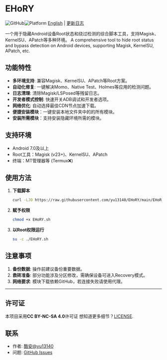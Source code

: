 # EHoRY

![GitHub](https://img.shields.io/badge/License-开源协议-blue)![Platform](https://img.shields.io/badge/Platform-Android-green) 
[English](readme_en.md) | [更新日志](update_log.md)

一个用于隐藏Android设备Root状态和绕过检测的综合脚本工具，支持Magisk、KernelSU、APatch等多种环境。
A comprehensive tool to hide root status and bypass detection on Android devices, supporting Magisk, KernelSU, APatch, etc.

## 功能特性
- **多环境支持**: 兼容Magisk、KernelSU、APatch等Root方案。
- **自动化修复**: 一键解决Momo、Native Test、Holmes等应用的检测问题。
- **日志清理**: 清除Magisk/LSPosed等残留日志。
- **开发者模式控制**: 快速开关ADB调试和开发者选项。
- **网络优化**: 自动选择最佳CDN节点加速下载。
- **便捷安装模块**：一键安装本地文件夹中的的所有模块。
- **安装所需模块**：支持安装隐藏环境所需的模块。

## 支持环境
- Android 7.0及以上
- Root工具：Magisk (v23+)、KernelSU、APatch
- 终端：MT管理器等 (Termux❌)

## 使用方法
1. **下载脚本**  
   ```bash
   curl -LJO https://raw.githubusercontent.com/yu13140/EHoRY/main/EHoRY.sh
   ```
2. **赋予权限**  
   ```bash
   chmod +x EHoRY.sh
   ```
3. **以Root权限运行**  
   ```bash
   su -c ./EHoRY.sh
   ```

## 注意事项
1. **备份数据**: 操作前建议备份重要数据。
2. **救砖准备**: 部分功能涉及分区修改，需确保设备可进入Recovery模式。
3. **网络要求**: 模块下载依赖GitHub，若连接失败请使用代理。

---

## 许可证
本项目采用**CC BY-NC-SA 4.0**许可证
想知道更多细节？[LICENSE](https://github.com/yu13140/EHoRY/blob/main/LICENSE).

## 联系
- 作者: [酷安@yu13140](https://www.coolapk.com/u/24898135)
- 问题: [GitHub Issues](https://github.com/yu13140/EHoRY/issues)